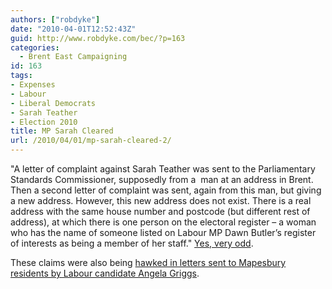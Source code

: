 ```yaml
---
authors: ["robdyke"]
date: "2010-04-01T12:52:43Z"
guid: http://www.robdyke.com/bec/?p=163
categories:
  - Brent East Campaigning
id: 163
tags:
- Expenses
- Labour
- Liberal Democrats
- Sarah Teather
- Election 2010
title: MP Sarah Cleared
url: /2010/04/01/mp-sarah-cleared-2/
---
```

"A letter of complaint against Sarah Teather was sent to the Parliamentary Standards Commissioner, supposedly from a  man at an address in Brent. Then a second letter of complaint was sent, again from this man, but giving a new address. However, this new address does not exist. There is a real address with the same house number and postcode (but different rest of address), at which there is one person on the electoral register – a woman who has the name of someone listed on Labour MP Dawn Butler’s register of interests as being a member of her staff." [Yes, very odd](http://www.libdemvoice.org/sarah-teather-dawn-butler-18615.html "libdenvoice").
  
These claims were also being [hawked in letters sent to Mapesbury residents by Labour candidate Angela Griggs](http://www.robdyke.com/bec/?p=162 "Brent East Campaigning").